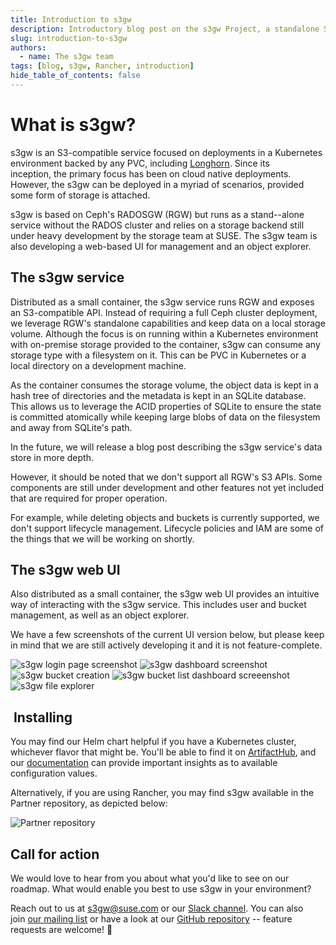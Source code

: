 ```yaml
---
title: Introduction to s3gw
description: Introductory blog post on the s3gw Project, a standalone S3 service based in the RADOS Gateway project.
slug: introduction-to-s3gw
authors:
  - name: The s3gw team
tags: [blog, s3gw, Rancher, introduction]
hide_table_of_contents: false
---
```


# What is s3gw?

s3gw is an S3-compatible service focused on deployments in a Kubernetes environment backed by any PVC, including [Longhorn](https://longhorn.io/). Since its inception, the primary focus has been on cloud native deployments. However, the s3gw can be deployed in a myriad of scenarios, provided some form of storage is attached.

<!--truncate-->

s3gw is based on Ceph's RADOSGW (RGW) but runs as a stand--alone service without the RADOS cluster and relies on a storage backend still under heavy development by the storage team at SUSE. The s3gw team is also developing a web-based UI for management and an object explorer. 

## The s3gw service

Distributed as a small container, the s3gw service runs RGW and exposes an S3-compatible API. Instead of requiring a full Ceph cluster deployment, we leverage RGW's standalone capabilities and keep data on a local storage volume. Although the focus is on running within a Kubernetes environment with on-premise storage provided to the container, s3gw can consume any storage type with a filesystem on it. This can be PVC in Kubernetes or a local directory on a development machine. 

As the container consumes the storage volume, the object data is kept in a hash tree of directories and the metadata is kept in an SQLite database. This allows us to leverage the ACID properties of SQLite to ensure the state is committed atomically while keeping large blobs of data on the filesystem and away from SQLite's path. 

In the future, we will release a blog post describing the s3gw service's data store in more depth. 

However, it should be noted that we don't support all RGW's S3 APIs. Some components are still under development and other features not yet included that are required for proper operation. 

For example, while deleting objects and buckets is currently supported, we don't support lifecycle management. Lifecycle policies and IAM are some of the things that we will be working on shortly. 

## The s3gw web UI

Also distributed as a small container, the s3gw web UI provides an intuitive way of interacting with the s3gw service. This includes user and bucket management, as well as an object explorer. 

We have a few screenshots of the current UI version below, but please keep in mind that we are still actively developing it and it is not feature-complete.

![s3gw login page screenshot](https://www.suse.com/c/wp-content/uploads/2022/11/s3gw-login-1-1024x747.png)
![s3gw dashboard screenshot](https://www.suse.com/c/wp-content/uploads/2022/11/s3gw-dashboard-1-1024x747.png)
![s3gw bucket creation](https://www.suse.com/c/wp-content/uploads/2022/11/Screenshot-2022-11-21-at-15.49.46-1024x751.png)
![s3gw bucket list dashboard screeenshot](https://www.suse.com/c/wp-content/uploads/2022/11/s3gw-list-buckets-1024x747.png)
![s3gw file explorer](https://www.suse.com/c/wp-content/uploads/2022/11/s3gw-file-explorer-1-1024x747.png)

##  Installing

You may find our Helm chart helpful if you have a Kubernetes cluster, whichever flavor that might be. You'll be able to find it on [ArtifactHub](https://artifacthub.io/packages/helm/s3gw/s3gw), and our [documentation](https://s3gw-docs.readthedocs.io/en/latest/helm-charts/) can provide important insights as to available configuration values. 

Alternatively, if you are using Rancher, you may find s3gw available in the Partner repository, as depicted below:

![Partner repository](https://www.suse.com/c/wp-content/uploads/2022/11/Screenshot-2022-11-21-at-16.04.15-1024x372.png)

## Call for action

We would love to hear from you about what you'd like to see on our roadmap. What would enable you best to use s3gw in your environment? 

Reach out to us at <s3gw@suse.com> or our [Slack channel](https://aquaristlabs.slack.com/archives/C03RFG0BES0). You can also join [our mailing list](https://lists.suse.com/mailman/listinfo/s3gw) or have a look at our [GitHub repository](https://github.com/aquarist-labs/s3gw) -- feature requests are welcome! 🙂
